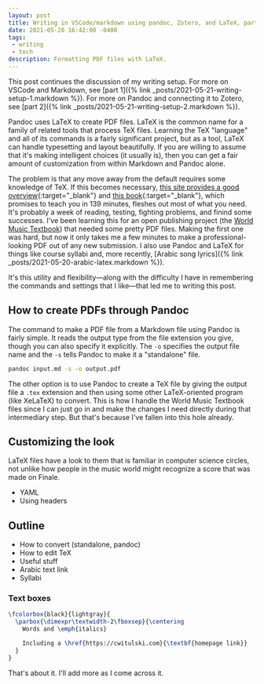 ```yaml
---
layout: post
title: Writing in VSCode/markdown using pandoc, Zotero, and LaTeX, part 3
date: 2021-05-20 16:42:00 -0400
tags: 
 - writing
 - tech
description: Formatting PDF files with LaTeX.
---
```


This post continues the discussion of my writing setup. For more on VSCode and Markdown, see [part 1]({% link _posts/2021-05-21-writing-setup-1.markdown %}). For more on Pandoc and connecting it to Zotero, see [part 2]({% link _posts/2021-05-21-writing-setup-2.markdown %}).

Pandoc uses LaTeX to create PDF files. LaTeX is the common name for a family of related tools that process TeX files. Learning the TeX "language" and all of its commands is a fairly significant project, but as a tool, LaTeX can handle typesetting and layout beautifully. If you are willing to assume that it's making intelligent choices (it usually is), then you can get a fair amount of customization from within Markdown and Pandoc alone.

The problem is that any move away from the default requires some knowledge of TeX. If this becomes necessary, [this site provides a good overview](https://www.learnlatex.org/en/){:target="_blank"} and [this book](https://tobi.oetiker.ch/lshort/lshort.pdf){:target="_blank"}, which promises to teach you in 139 minutes, fleshes out most of what you need. It's probably a week of reading, testing, fighting problems, and finind some successes. I've been learning this for an open publishing project (the [World Music Textbook](https://worldmusictextbook.org)) that needed some pretty PDF files. Making the first one was hard, but now it only takes me a few minutes to make a professional-looking PDF out of any new submission. I also use Pandoc and LaTeX for things like course syllabi and, more recently, [Arabic song lyrics]({% link _posts/2021-05-20-arabic-latex.markdown %}).

It's this utility and flexibility—along with the difficulty I have in remembering the commands and settings that I like—that led me to writing this post.

## How to create PDFs through Pandoc

The command to make a PDF file from a Markdown file using Pandoc is fairly simple. It reads the output type from the file extension you give, though you can also specify it explicitly. The `-o` specifies the output file name and the `-s` tells Pandoc to make it a "standalone" file.

```bash
pandoc input.md -s -o output.pdf
```

The other option is to use Pandoc to create a TeX file by giving the output file a `.tex` extension and then using some other LaTeX-oriented program (like XeLaTeX) to convert. This is how I handle the World Music Textbook files since I can just go in and make the changes I need directly during that intermediary step. But that's because I've fallen into this hole already.

## Customizing the look

LaTeX files have a look to them that is familiar in computer science circles, not unlike how people in the music world might recognize a score that was made on Finale.

* YAML
* Using headers

## Outline

* How to convert (standalone, pandoc)
* How to edit TeX
* Useful stuff
* Arabic text link
* Syllabi

### Text boxes

```latex
\fcolorbox{black}{lightgray}{
  \parbox{\dimexpr\textwidth-2\fboxsep}{\centering
    Words and \emph{italics}

    Including a \href{https://cwitulski.com}{\textbf{homepage link}}
  }
}
```

That's about it. I'll add more as I come across it.
